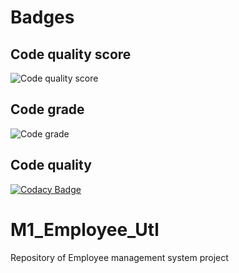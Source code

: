 # Badges
## Code quality score
![Code quality score](https://api.codiga.io/project/31087/score/svg)
## Code grade 
![Code grade](https://api.codiga.io/project/31087/status/svg)
## Code quality
[![Codacy Badge](https://app.codacy.com/project/badge/Grade/adaa7cd78edf439dba8d5a20ade49f8f)](https://www.codacy.com/gh/anusha2000/M1_Employee_Utl/dashboard?utm_source=github.com&amp;utm_medium=referral&amp;utm_content=anusha2000/M1_Employee_Utl&amp;utm_campaign=Badge_Grade)
# M1_Employee_Utl
Repository of Employee management system project

